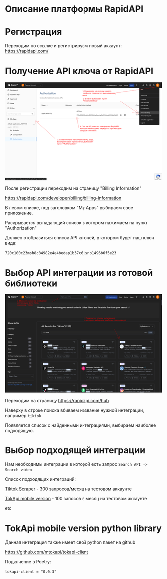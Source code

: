 # Описание платформы RapidAPI

# Регистрация

Переходим по ссылке и регистрируем новый аккаунт: https://rapidapi.com/

# Получение API ключа от RapidAPI

![](./rapid_personal_billing.png)

После регистрации переходим на страницу "Billing Information"

https://rapidapi.com/developer/billing/billing-information

В левом списке, под заголовком "My Apps" выбираем свое приложение.

Раскрывается выпадающий список в котором нажимаем на пункт "Authorization"

Должен отобразиться список API ключей, в котором будет наш ключ вида:

`720c100c23msh8c84982e4e4bedap1b37c6jsnb1496b6f5e23`

# Выбор API интеграции из готовой библиотеки

![](rapid_hub_tiktok_apis.png)

Переходим на страницу https://rapidapi.com/hub

Наверху в строке поиска вбиваем название нужной интеграции, например `tiktok`

Появляется список с найденными интеграциями, выбираем наиболее подходящую.

# Выбор подходящей интеграции

Нам необходимы интеграции в которой есть запрос `Search API -> Search video`

Список подходящих интеграций:

[Tiktok Scraper](https://rapidapi.com/tikwm-tikwm-default/api/tiktok-scraper7) - 300 запросов/месяц на тестовом аккаунте

[TokApi mobile version](https://rapidapi.com/Sonjik/api/tokapi-mobile-version/playground/apiendpoint_c8170e5b-b597-4cd5-b9c3-e00020f355f8) - 100 запосов в месяц на тестовом аккаунте

etc

# TokApi mobile version python library

Данная интеграция также имеет свой python пакет на github

https://github.com/mtokapi/tokapi-client

Подклчение в Poetry:

`tokapi-client = "0.0.3"`
